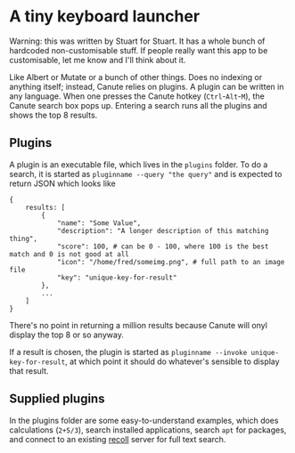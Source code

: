 # A tiny keyboard launcher

Warning: this was written by Stuart for Stuart. It has a whole bunch of hardcoded non-customisable stuff. If people really want this app to be customisable, let me know and I'll think about it.

Like Albert or Mutate or a bunch of other things. Does no indexing or anything itself; instead, Canute relies on plugins. A plugin can be written in any language. When one presses the Canute hotkey (`Ctrl`-`Alt`-`M`), the Canute search box pops up. Entering a search runs all the plugins and shows the top 8 results.

## Plugins

A plugin is an executable file, which lives in the `plugins` folder. To do a search, it is started as `pluginname --query "the query"` and is expected to return JSON which looks like

```
{
    results: [
        {
            "name": "Some Value",
            "description": "A longer description of this matching thing",
            "score": 100, # can be 0 - 100, where 100 is the best match and 0 is not good at all
            "icon": "/home/fred/someimg.png", # full path to an image file
            "key": "unique-key-for-result"
        },
        ...
    ]
}
```

There's no point in returning a million results because Canute will onyl display the top 8 or so anyway.

If a result is chosen, the plugin is started as `pluginname --invoke unique-key-for-result`, at which point it should do whatever's sensible to display that result.

## Supplied plugins

In the plugins folder are some easy-to-understand examples, which does calculations (`2+5/3`), search installed applications, search `apt` for packages, and connect to an existing [recoll](http://www.lesbonscomptes.com/recoll) server for full text search.
